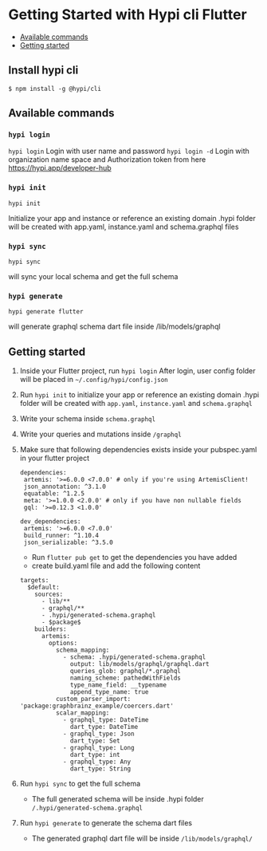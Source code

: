 # Getting Started with Hypi cli Flutter

* [Available commands](#available-commands)
* [Getting started](#getting-started)

## Install hypi cli

```$ npm install -g @hypi/cli```

## Available commands


### `hypi login` 

```hypi login``` 
Login with user name and password
```hypi login -d``` 
Login with organization name space and Authorization token from here https://hypi.app/developer-hub

### `hypi init`

```hypi init```

 Initialize your app and instance or reference an existing domain
.hypi folder will be created with app.yaml, instance.yaml and schema.graphql files

### `hypi sync`

```hypi sync```

will sync your local schema and get the full schema

### `hypi generate`

```hypi generate flutter ```

will generate graphql schema dart file inside /lib/models/graphql

## Getting started
1. Inside your Flutter project, run ```hypi login``` 
   After login, user config folder will be placed in `~/.config/hypi/config.json`
2. Run ```hypi init``` to initialize your app or reference an existing domain
.hypi folder will be created with `app.yaml`, `instance.yaml` and `schema.graphql`
3. Write your schema inside `schema.graphql`
4. Write your queries and mutations inside `/graphql`
5. Make sure that following dependencies exists inside your pubspec.yaml in your flutter project
   
   ```
   dependencies:
    artemis: '>=6.0.0 <7.0.0' # only if you're using ArtemisClient!
    json_annotation: ^3.1.0
    equatable: ^1.2.5
    meta: '>=1.0.0 <2.0.0' # only if you have non nullable fields
    gql: '>=0.12.3 <1.0.0'
   
   dev_dependencies:
    artemis: '>=6.0.0 <7.0.0'
    build_runner: ^1.10.4
    json_serializable: ^3.5.0
   ```
   * Run ```flutter pub get``` to get the dependencies you have added
   * create build.yaml file and add the following content
   ```
   targets:
     $default:
       sources:
         - lib/**
         - graphql/**
         - .hypi/generated-schema.graphql
         - $package$
       builders:
         artemis:
           options:
             schema_mapping:
               - schema: .hypi/generated-schema.graphql
                 output: lib/models/graphql/graphql.dart
                 queries_glob: graphql/*.graphql
                 naming_scheme: pathedWithFields
                 type_name_field: __typename
                 append_type_name: true
             custom_parser_import: 'package:graphbrainz_example/coercers.dart'
             scalar_mapping:
               - graphql_type: DateTime
                 dart_type: DateTime
               - graphql_type: Json
                 dart_type: Set
               - graphql_type: Long
                 dart_type: int
               - graphql_type: Any
                 dart_type: String
   ```
6. Run `hypi sync` to get the full schema
    * The full generated schema will be inside .hypi folder `/.hypi/generated-schema.graphql`
7. Run `hypi generate` to generate the schema dart files
    * The generated graphql dart file will be inside `/lib/models/graphql/`